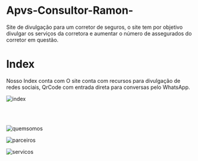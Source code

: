 # Apvs-Consultor-Ramon-
Site de divulgação para um corretor de seguros, o site tem por objetivo divulgar os serviços da corretora e aumentar o número de assegurados do corretor em questão.

<h1>Index</h1>
<p>Nosso Index conta com  O site conta com recursos para divulgação de redes sociais, QrCode com entrada direta para conversas pelo WhatsApp. </p>

![index](https://user-images.githubusercontent.com/85044936/148831645-0fef71dd-7c4e-4c4c-aafc-dedd226d50ee.gif)

<br>
<br>

![quemsomos](https://user-images.githubusercontent.com/85044936/148832340-8e497c9f-a3cc-4c48-b280-7d001e9efe9e.gif)

![parceiros](https://user-images.githubusercontent.com/85044936/148832373-c746e2c0-9b1b-4e50-b797-380c12f1f81d.gif)

![servicos](https://user-images.githubusercontent.com/85044936/148832386-3a821a90-5f64-4400-aab0-a3fdd5fbe15a.gif)
